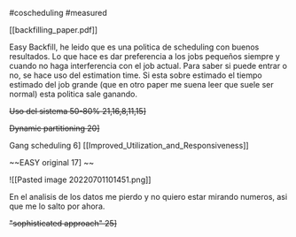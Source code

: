 #coscheduling 
#measured 


[[backfilling_paper.pdf]]


Easy Backfill, he leido que es una politica de scheduling con buenos resultados. Lo que hace es dar preferencia a los jobs pequeños siempre y cuando no haga interferencia con el job actual. Para saber si puede entrar o no, se hace uso del estimation time. Si esta sobre estimado el tiempo estimado del job grande (que en otro paper me suena leer que suele ser normal) esta politica sale ganando.

~~Uso del sistema 50-80% 21,16,8,11,15]~~

~~Dynamic partitioning 20]~~

Gang scheduling 6] [[Improved_Utilization_and_Responsiveness]]

~~EASY original 17] ~~

![[Pasted image 20220701101451.png]]

En el analisis de los datos me pierdo y no quiero estar mirando numeros, asi que me lo salto por ahora.

~~"sophisticated approach" 25]~~